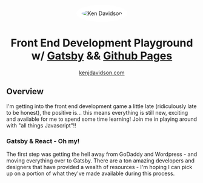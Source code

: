 <style>
  :root {
    primary: #5cdb95;
  }

  .primary-bg {
    background-color: var(--primary);
  }

  .avatar {
    border-radius: 50%;
    border: solid 1em white;
    background-color: white;
  }

  .centered {
    text-align: center;
  }
</style>
<div class="primary-bg">
  <p class="centered primary-bg">
    <img src="https://avatars1.githubusercontent.com/u/6210735?s=250&amp;v=4" alt="Ken Davidson" class="avatar">
  </p>  
</div>
<h1 class="centered">Front End Development Playground w/ <a href="https://gatsbyjs.org">Gatsby</a> && <a href="https://pages.github.com">Github Pages</a></h1>
<p class="centered">
  <a href="https://kenjdavidson.com">kenjdavidson.com</a>
<p>

## Overview

I'm getting into the front end development game a little late (ridiculously late to be honest), the positive is... this means everything is still new, exciting and available for me to spend some time learning!  Join me in playing around with "all things Javascript"!!

### Gatsby & React - Oh my!

The first step was getting the hell away from GoDaddy and Wordpress - and moving everything over to Gatsby.  There are a ton amazing developers and designers that have provided a wealth of resources - I'm hoping I can pick up on a portion of what they've made available during this process.